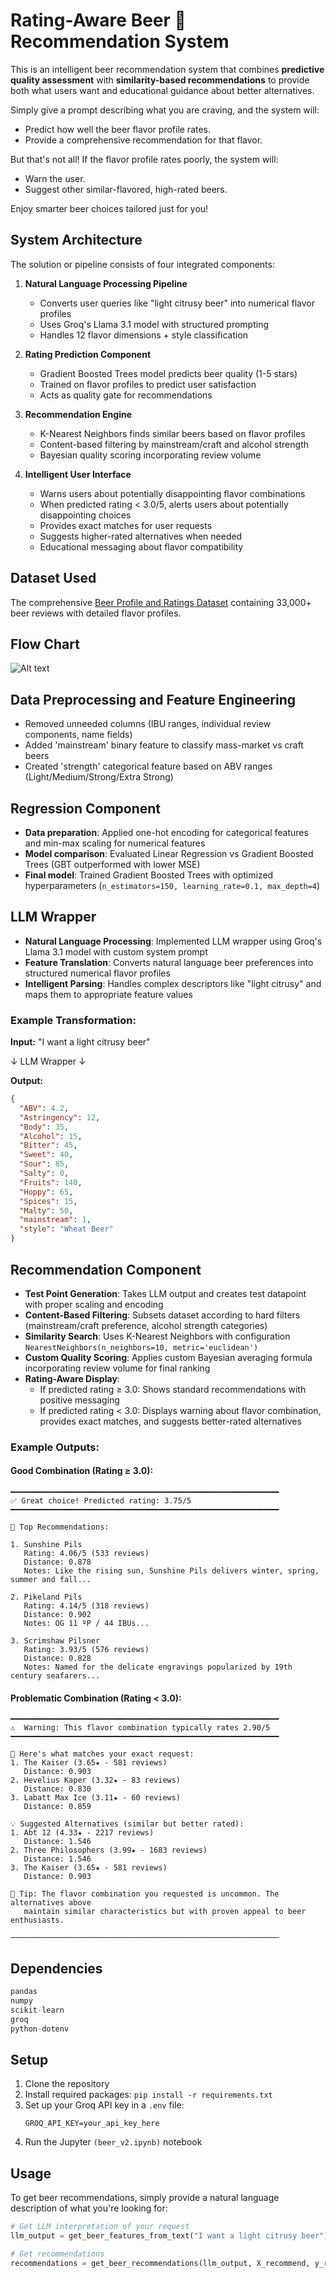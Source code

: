# Rating-Aware Beer 🍺 Recommendation System

This is an intelligent beer recommendation system that combines **predictive quality assessment** with **similarity-based recommendations** to provide both what users want and educational guidance about better alternatives.

Simply give a prompt describing what you are craving, and the system will:

- Predict how well the beer flavor profile rates.
- Provide a comprehensive recommendation for that flavor.

But that's not all! If the flavor profile rates poorly, the system will:

- Warn the user.
- Suggest other similar-flavored, high-rated beers.

Enjoy smarter beer choices tailored just for you!

## System Architecture

The solution or pipeline consists of four integrated components:

1. **Natural Language Processing Pipeline**
   - Converts user queries like "light citrusy beer" into numerical flavor profiles
   - Uses Groq's Llama 3.1 model with structured prompting
   - Handles 12 flavor dimensions + style classification

2. **Rating Prediction Component**
   - Gradient Boosted Trees model predicts beer quality (1-5 stars)
   - Trained on flavor profiles to predict user satisfaction
   - Acts as quality gate for recommendations

3. **Recommendation Engine**
   - K-Nearest Neighbors finds similar beers based on flavor profiles
   - Content-based filtering by mainstream/craft and alcohol strength
   - Bayesian quality scoring incorporating review volume

4. **Intelligent User Interface**
   - Warns users about potentially disappointing flavor combinations
   - When predicted rating < 3.0/5, alerts users about potentially disappointing choices
   - Provides exact matches for user requests
   - Suggests higher-rated alternatives when needed
   - Educational messaging about flavor compatibility

## Dataset Used

The comprehensive [Beer Profile and Ratings Dataset](https://www.kaggle.com/datasets/ruthgn/beer-profile-and-ratings-data-set) containing 33,000+ beer reviews with detailed flavor profiles.

## Flow Chart

![Alt text](flowchart.png)

## Data Preprocessing and Feature Engineering

* Removed unneeded columns (IBU ranges, individual review components, name fields)
* Added 'mainstream' binary feature to classify mass-market vs craft beers
* Created 'strength' categorical feature based on ABV ranges (Light/Medium/Strong/Extra Strong)

## Regression Component

* **Data preparation**: Applied one-hot encoding for categorical features and min-max scaling for numerical features
* **Model comparison**: Evaluated Linear Regression vs Gradient Boosted Trees (GBT outperformed with lower MSE)
* **Final model**: Trained Gradient Boosted Trees with optimized hyperparameters (`n_estimators=150, learning_rate=0.1, max_depth=4`)

## LLM Wrapper

* **Natural Language Processing**: Implemented LLM wrapper using Groq's Llama 3.1 model with custom system prompt
* **Feature Translation**: Converts natural language beer preferences into structured numerical flavor profiles
* **Intelligent Parsing**: Handles complex descriptors like "light citrusy" and maps them to appropriate feature values

### Example Transformation:

**Input:** "I want a light citrusy beer"

↓ LLM Wrapper ↓

**Output:**
```json
{
  "ABV": 4.2,
  "Astringency": 12,
  "Body": 35,
  "Alcohol": 15,
  "Bitter": 45,
  "Sweet": 40,
  "Sour": 85,
  "Salty": 0,
  "Fruits": 140,
  "Hoppy": 65,
  "Spices": 15,
  "Malty": 50,
  "mainstream": 1,
  "style": "Wheat Beer"
}
```

## Recommendation Component

* **Test Point Generation**: Takes LLM output and creates test datapoint with proper scaling and encoding
* **Content-Based Filtering**: Subsets dataset according to hard filters (mainstream/craft preference, alcohol strength categories)
* **Similarity Search**: Uses K-Nearest Neighbors with configuration `NearestNeighbors(n_neighbors=10, metric='euclidean')`
* **Custom Quality Scoring**: Applies custom Bayesian averaging formula incorporating review volume for final ranking
* **Rating-Aware Display**: 
  - If predicted rating ≥ 3.0: Shows standard recommendations with positive messaging
  - If predicted rating < 3.0: Displays warning about flavor combination, provides exact matches, and suggests better-rated alternatives

### Example Outputs:

#### Good Combination (Rating ≥ 3.0):

```
━━━━━━━━━━━━━━━━━━━━━━━━━━━━━━━━━━━━━━━━━━━━━━━━━━━━━━━━━━━━
✅ Great choice! Predicted rating: 3.75/5
━━━━━━━━━━━━━━━━━━━━━━━━━━━━━━━━━━━━━━━━━━━━━━━━━━━━━━━━━━━━

🍺 Top Recommendations:

1. Sunshine Pils
   Rating: 4.06/5 (533 reviews)
   Distance: 0.878
   Notes: Like the rising sun, Sunshine Pils delivers winter, spring, summer and fall...

2. Pikeland Pils
   Rating: 4.14/5 (318 reviews)
   Distance: 0.902
   Notes: OG 11 ºP / 44 IBUs...

3. Scrimshaw Pilsner
   Rating: 3.93/5 (576 reviews)
   Distance: 0.828
   Notes: Named for the delicate engravings popularized by 19th century seafarers...
```

#### Problematic Combination (Rating < 3.0):

```
━━━━━━━━━━━━━━━━━━━━━━━━━━━━━━━━━━━━━━━━━━━━━━━━━━━━━━━━━━━━
⚠️  Warning: This flavor combination typically rates 2.90/5
━━━━━━━━━━━━━━━━━━━━━━━━━━━━━━━━━━━━━━━━━━━━━━━━━━━━━━━━━━━━

📍 Here's what matches your exact request:
1. The Kaiser (3.65★ - 581 reviews)
   Distance: 0.903
2. Hevelius Kaper (3.32★ - 83 reviews)
   Distance: 0.830
3. Labatt Max Ice (3.11★ - 60 reviews)
   Distance: 0.859

💡 Suggested Alternatives (similar but better rated):
1. Abt 12 (4.33★ - 2217 reviews)
   Distance: 1.546
2. Three Philosophers (3.99★ - 1683 reviews)
   Distance: 1.546
3. The Kaiser (3.65★ - 581 reviews)
   Distance: 0.903

💭 Tip: The flavor combination you requested is uncommon. The alternatives above
   maintain similar characteristics but with proven appeal to beer enthusiasts.

────────────────────────────────────────────────────────────
```

## Dependencies

```python
pandas
numpy
scikit-learn
groq
python-dotenv
```

## Setup

1. Clone the repository
2. Install required packages: `pip install -r requirements.txt`
3. Set up your Groq API key in a `.env` file:
   ```
   GROQ_API_KEY=your_api_key_here
   ```
4. Run the Jupyter ```(beer_v2.ipynb)``` notebook

## Usage

To get beer recommendations, simply provide a natural language description of what you're looking for:

```python
# Get LLM interpretation of your request
llm_output = get_beer_features_from_text("I want a light citrusy beer")

# Get recommendations
recommendations = get_beer_recommendations(llm_output, X_recommend, y_recommend)
```
